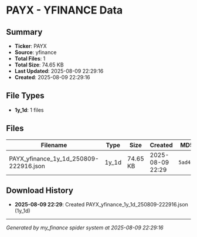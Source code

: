 # PAYX - YFINANCE Data

## Summary
- **Ticker**: PAYX
- **Source**: yfinance
- **Total Files**: 1
- **Total Size**: 74.65 KB
- **Last Updated**: 2025-08-09 22:29:16
- **Created**: 2025-08-09 22:29:16

## File Types
- **1y_1d**: 1 files

## Files

| Filename | Type | Size | Created | MD5 Hash |
|----------|------|------|---------|----------|
| PAYX_yfinance_1y_1d_250809-222916.json | 1y_1d | 74.65 KB | 2025-08-09 22:29 | `5ad41e57...` |

## Download History

- **2025-08-09 22:29**: Created PAYX_yfinance_1y_1d_250809-222916.json (1y_1d)

---
*Generated by my_finance spider system at 2025-08-09 22:29:16*
